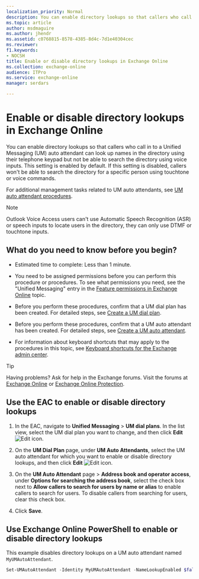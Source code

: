 ```yaml
---
localization_priority: Normal
description: You can enable directory lookups so that callers who call in to a Unified Messaging (UM) auto attendant can look up names in the directory using their telephone keypad but not be able to search the directory using voice inputs. This setting is enabled by default. If this setting is disabled, callers won't be able to search the directory for a specific person using touchtone or voice commands.
ms.topic: article
author: msdmaguire
ms.author: jhendr
ms.assetid: c0768815-8578-4385-8d4c-7d1e40304cec
ms.reviewer: 
f1.keywords:
- NOCSH
title: Enable or disable directory lookups in Exchange Online
ms.collection: exchange-online
audience: ITPro
ms.service: exchange-online
manager: serdars

---
```


# Enable or disable directory lookups in Exchange Online

You can enable directory lookups so that callers who call in to a Unified Messaging (UM) auto attendant can look up names in the directory using their telephone keypad but not be able to search the directory using voice inputs. This setting is enabled by default. If this setting is disabled, callers won't be able to search the directory for a specific person using touchtone or voice commands.

For additional management tasks related to UM auto attendants, see [UM auto attendant procedures](um-auto-attendant-procedures.md).

> [!NOTE]
> Outlook Voice Access users can't use Automatic Speech Recognition (ASR) or speech inputs to locate users in the directory, they can only use DTMF or touchtone inputs.

## What do you need to know before you begin?

- Estimated time to complete: Less than 1 minute.

- You need to be assigned permissions before you can perform this procedure or procedures. To see what permissions you need, see the "Unified Messaging" entry in the [Feature permissions in Exchange Online](../../permissions-exo/feature-permissions.md) topic.

- Before you perform these procedures, confirm that a UM dial plan has been created. For detailed steps, see [Create a UM dial plan](../../voice-mail-unified-messaging/connect-voice-mail-system/create-um-dial-plan.md).

- Before you perform these procedures, confirm that a UM auto attendant has been created. For detailed steps, see [Create a UM auto attendant](create-a-um-auto-attendant.md).

- For information about keyboard shortcuts that may apply to the procedures in this topic, see [Keyboard shortcuts for the Exchange admin center](../../accessibility/keyboard-shortcuts-in-admin-center.md).

> [!TIP]
> Having problems? Ask for help in the Exchange forums. Visit the forums at [Exchange Online](https://social.technet.microsoft.com/forums/msonline/home?forum=onlineservicesexchange) or [Exchange Online Protection](https://social.technet.microsoft.com/forums/forefront/home?forum=FOPE).

## Use the EAC to enable or disable directory lookups

1. In the EAC, navigate to **Unified Messaging** \> **UM dial plans**. In the list view, select the UM dial plan you want to change, and then click **Edit** ![Edit icon](../../media/ITPro_EAC_EditIcon.gif).

2. On the **UM Dial Plan** page, under **UM Auto Attendants**, select the UM auto attendant for which you want to enable or disable directory lookups, and then click **Edit** ![Edit icon](../../media/ITPro_EAC_EditIcon.gif).

3. On the **UM Auto Attendant** page \> **Address book and operator access**, under **Options for searching the address book**, select the check box next to **Allow callers to search for users by name or alias** to enable callers to search for users. To disable callers from searching for users, clear this check box.

4. Click **Save**.

## Use Exchange Online PowerShell to enable or disable directory lookups

This example disables directory lookups on a UM auto attendant named `MyUMAutoAttendant`.

```PowerShell
Set-UMAutoAttendant -Identity MyUMAutoAttendant -NameLookupEnabled $false
```
